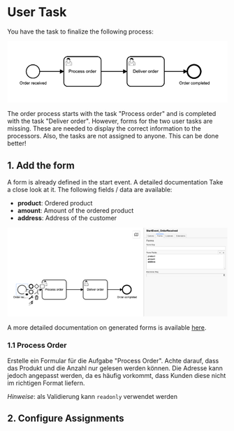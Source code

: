 # User Task

You have the task to finalize the following process:

![Process](img/process.png?raw=true "Process")

The order process starts with the task "Process order" and is completed with the task "Deliver order". However, forms for the two user tasks are missing. These are needed to display the correct information to the processors. Also, the tasks are not assigned to anyone. This can be done better!

## 1. Add the form

A form is already defined in the start event. A detailed documentation  Take a close look at it. The following fields / data are available:

- **product**: Ordered product
- **amount**: Amount of the ordered product
- **address**: Address of the customer

![Start Form](img/01-StartForm.png?raw=true "Start Form")

A more detailed documentation on generated forms is available [here](https://docs.camunda.org/manual/latest/user-guide/task-forms/#generated-task-forms).

### 1.1 Process Order
Erstelle ein Formular für die Aufgabe "Process Order". Achte darauf, dass das Produkt und die Anzahl nur gelesen werden können. Die Adresse kann jedoch angepasst werden, da es häufig vorkommt, dass Kunden diese nicht im richtigen Format liefern. 

*Hinweise*: als Validierung kann `readonly` verwendet werden

## 2. Configure Assignments


